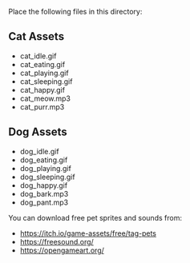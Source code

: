 Place the following files in this directory:

## Cat Assets
- cat_idle.gif
- cat_eating.gif
- cat_playing.gif
- cat_sleeping.gif
- cat_happy.gif
- cat_meow.mp3
- cat_purr.mp3

## Dog Assets
- dog_idle.gif
- dog_eating.gif
- dog_playing.gif
- dog_sleeping.gif
- dog_happy.gif
- dog_bark.mp3
- dog_pant.mp3

You can download free pet sprites and sounds from:
- https://itch.io/game-assets/free/tag-pets
- https://freesound.org/
- https://opengameart.org/
